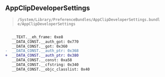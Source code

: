 ## AppClipDeveloperSettings

> `/System/Library/PreferenceBundles/AppClipDeveloperSettings.bundle/AppClipDeveloperSettings`

```diff

   __TEXT.__eh_frame: 0xe8
   __DATA_CONST.__auth_got: 0x770
   __DATA_CONST.__got: 0x360
-  __DATA_CONST.__auth_ptr: 0x368
+  __DATA_CONST.__auth_ptr: 0x380
   __DATA_CONST.__const: 0xa58
   __DATA_CONST.__cfstring: 0x340
   __DATA_CONST.__objc_classlist: 0x40

```
